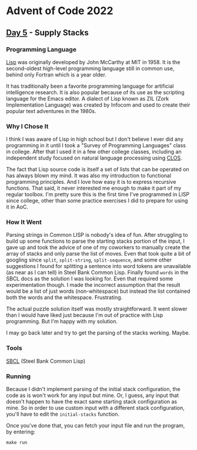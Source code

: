 # Advent of Code 2022
## [Day 5](https://adventofcode.com/2022/day/5) - Supply Stacks

### Programming Language 

[Lisp](https://en.wikipedia.org/wiki/Lisp_(programming_language)) was originally developed by John McCarthy at MIT in 1958.
It is the second-oldest high-level programming language still in common use, behind only Fortran which is a year older.

It has traditionally been a favorite programming language for artificial intelligence research.
It is also popular because of its use as the scripting language for the Emacs editor.
A dialect of Lisp known as ZIL (Zork Implementation Language) was created by Infocom and used to create their popular text adventures in the 1980s.

### Why I Chose It

I think I was aware of Lisp in high school but I don't believe I ever did any programming in it until I took a "Survey of Programming Languages" class in college.
After that I used it in a few other college classes, including an independent study focused on natural language processing using [CLOS](https://en.wikipedia.org/wiki/Common_Lisp_Object_System).

The fact that Lisp source code is itself a set of lists that can be operated on has always blown my mind.
It was also my introduction to functional programming principles.
And I love how easy it is to express recursive functions.
That said, it never interested me enough to make it part of my regular toolbox.
I'm pretty sure this is the first time I've programmed in LISP since college, other than some practice exercises I did to prepare for using it in AoC.

### How It Went

Parsing strings in Common LISP is nobody's idea of fun.
After struggling to build up some functions to parse the starting stacks portion of the input, I gave up and took the advice of one of my coworkers to manually create the array of stacks and only parse the list of moves.
Even that took quite a bit of googling since `split`, `split-string`, `split-sequence`, and some other suggestions I found for splitting a sentence into word tokens are unavailable (as near as I can tell) in Steel Bank Common Lisp.
Finally found `words` in the SBCL docs as the solution I was looking for.
Even that required some experimentation though.
I made the incorrect assumption that the result would be a list of just words (non-whitespace) but instead the list contained both the words and the whitespace.
Frustrating.

The actual puzzle solution itself was mostly straightforward.
It went slower than I would have liked just because I'm out of practice with Lisp programming.
But I'm happy with my solution.

I may go back later and try to get the parsing of the stacks working.
Maybe.

### Tools

[SBCL](https://www.sbcl.org/manual/index.html) (Steel Bank Common Lisp)

### Running

Because I didn't implement parsing of the initial stack configuration, the code as is won't work for any input but mine.
Or, I guess, any input that doesn't happen to have the exact same starting stack configuration as mine.
So in order to use custom input with a different stack configuration, you'll have to edit the `initial-stacks` function.

Once you've done that, you can fetch your input file and run the program, by entering:

```
make run
```
